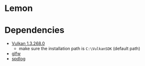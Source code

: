 # Lemon

# Dependencies

- [Vulkan 1.3.268.0](https://sdk.lunarg.com/sdk/download/1.3.268.0/windows/VulkanSDK-1.3.268.0-Installer.exe)
  - make sure the installation path is `C:\VulkanSDK` (default path)
- [glfw](https://github.com/glfw/glfw)
- [spdlog](https://github.com/gabime/spdlog)